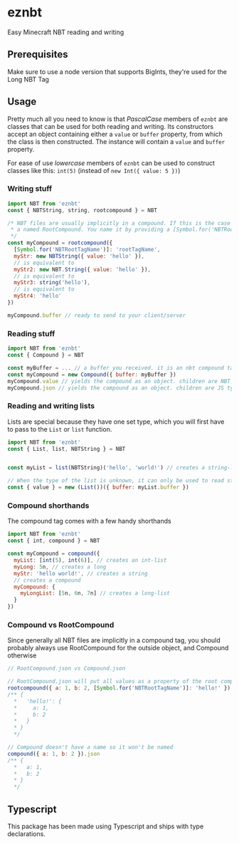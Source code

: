 # eznbt
Easy Minecraft NBT reading and writing

## Prerequisites
Make sure to use a node version that supports BigInts, they're used for the Long NBT Tag

## Usage
Pretty much all you need to know is that *PascalCase* members of `eznbt` are classes that can be used for both reading
and writing. Its constructors accept an object containing either a `value` or `buffer` property, from which the class
is then constructed. The instance will contain a `value` and `buffer` property.

For ease of use *lowercase* members of `eznbt` can be used to construct classes like this: `int(5)` (instead of
`new Int({ value: 5 })`)

### Writing stuff
```javascript
import NBT from 'eznbt'
const { NBTString, string, rootcompound } = NBT

/* NBT files are usually implicitly in a compound. If this is the case you should use
 * a named RootCompound. You name it by providing a [Symbol.for('NBTRootTagName')] string.
 */
const myCompound = rootcompound({
  [Symbol.for('NBTRootTagName')]: 'rootTagName',
  myStr: new NBTString({ value: 'hello' }),
  // is equivalent to
  myStr2: new NBT.String({ value: 'hello' }),
  // is equivalent to
  myStr3: string('hello'),
  // is equivalent to
  myStr4: 'hello'
})

myCompound.buffer // ready to send to your client/server
```

### Reading stuff
```javascript
import NBT from 'eznbt'
const { Compound } = NBT

const myBuffer = ... // a buffer you received. it is an nbt compound tag (as always)
const myCompound = new Compound({ buffer: myBuffer })
myCompound.value // yields the compound as an object. children are NBT Tag instances
myCompound.json // yields the compound as an object. children are JS types (number, string, bigint, etc.)
```

### Reading and writing lists
Lists are special because they have one set type, which you will first have to pass to the `List` or `list` function.
```javascript
import NBT from 'eznbt'
const { List, list, NBTString } = NBT


const myList = list(NBTString)('hello', 'world!') // creates a string-list

// When the type of the list is unknown, it can only be used to read stuff:
const { value } = new (List())({ buffer: myList.buffer })
```

### Compound shorthands
The compound tag comes with a few handy shorthands
```javascript
import NBT from 'eznbt'
const { int, compound } = NBT

const myCompound = compound({
  myList: [int(5), int(6)], // creates an int-list
  myLong: 5n, // creates a long
  myStr: 'hello world!', // creates a string
  // creates a compound
  myCompound: {
    myLongList: [5n, 6n, 7n] // creates a long-list
  }
})
```

### Compound vs RootCompound
Since generally all NBT files are implicitly in a compound tag, you should probably always use RootCompound for the
outside object, and Compound otherwise

```javascript
// RootCompound.json vs Compound.json

// RootCompound.json will put all values as a property of the root compound's name
rootcompound({ a: 1, b: 2, [Symbol.for('NBTRootTagName')]: 'hello!' }).json
/** {
  *   'hello!': {
  *     a: 1,
  *     b: 2
  *   }
  * }
  */

// Compound doesn't have a name so it won't be named
compound({ a: 1, b: 2 }).json
/** {
  *   a: 1,
  *   b: 2
  * }
  */
```

## Typescript
This package has been made using Typescript and ships with type declarations.

